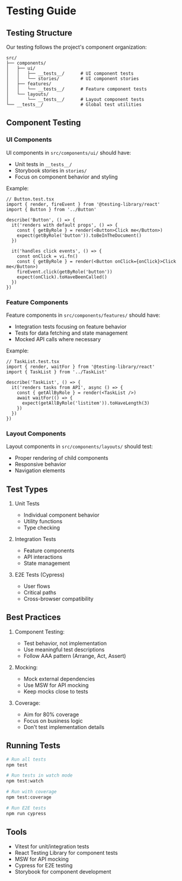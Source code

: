 # Testing Guide

## Testing Structure

Our testing follows the project's component organization:

```
src/
├── components/
│   ├── ui/
│   │   ├── __tests__/      # UI component tests
│   │   └── stories/        # UI component stories
│   ├── features/
│   │   └── __tests__/      # Feature component tests
│   └── layouts/
│       └── __tests__/      # Layout component tests
└── __tests__/              # Global test utilities
```

## Component Testing

### UI Components
UI components in `src/components/ui/` should have:
- Unit tests in `__tests__/`
- Storybook stories in `stories/`
- Focus on component behavior and styling

Example:
```tsx
// Button.test.tsx
import { render, fireEvent } from '@testing-library/react'
import { Button } from '../Button'

describe('Button', () => {
  it('renders with default props', () => {
    const { getByRole } = render(<Button>Click me</Button>)
    expect(getByRole('button')).toBeInTheDocument()
  })

  it('handles click events', () => {
    const onClick = vi.fn()
    const { getByRole } = render(<Button onClick={onClick}>Click me</Button>)
    fireEvent.click(getByRole('button'))
    expect(onClick).toHaveBeenCalled()
  })
})
```

### Feature Components
Feature components in `src/components/features/` should have:
- Integration tests focusing on feature behavior
- Tests for data fetching and state management
- Mocked API calls where necessary

Example:
```tsx
// TaskList.test.tsx
import { render, waitFor } from '@testing-library/react'
import { TaskList } from '../TaskList'

describe('TaskList', () => {
  it('renders tasks from API', async () => {
    const { getAllByRole } = render(<TaskList />)
    await waitFor(() => {
      expect(getAllByRole('listitem')).toHaveLength(3)
    })
  })
})
```

### Layout Components
Layout components in `src/components/layouts/` should test:
- Proper rendering of child components
- Responsive behavior
- Navigation elements

## Test Types

1. Unit Tests
   - Individual component behavior
   - Utility functions
   - Type checking

2. Integration Tests
   - Feature components
   - API interactions
   - State management

3. E2E Tests (Cypress)
   - User flows
   - Critical paths
   - Cross-browser compatibility

## Best Practices

1. Component Testing:
   - Test behavior, not implementation
   - Use meaningful test descriptions
   - Follow AAA pattern (Arrange, Act, Assert)

2. Mocking:
   - Mock external dependencies
   - Use MSW for API mocking
   - Keep mocks close to tests

3. Coverage:
   - Aim for 80% coverage
   - Focus on business logic
   - Don't test implementation details

## Running Tests

```bash
# Run all tests
npm test

# Run tests in watch mode
npm test:watch

# Run with coverage
npm test:coverage

# Run E2E tests
npm run cypress
```

## Tools

- Vitest for unit/integration tests
- React Testing Library for component tests
- MSW for API mocking
- Cypress for E2E testing
- Storybook for component development
